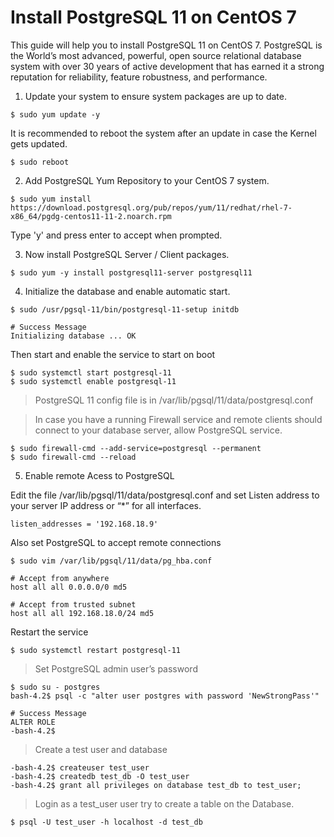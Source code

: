 # Install PostgreSQL 11 on CentOS 7
This guide will help you to install PostgreSQL 11 on CentOS 7. PostgreSQL is the World’s most advanced, powerful, open source relational database system with over 30 years of active development that has earned it a strong reputation for reliability, feature robustness, and performance.

1. Update your system to ensure system packages are up to date.

```
$ sudo yum update -y
```

It is recommended to reboot the system after an update in case the Kernel gets updated.
```
$ sudo reboot
```

2. Add PostgreSQL Yum Repository to your CentOS 7 system.

```
$ sudo yum install https://download.postgresql.org/pub/repos/yum/11/redhat/rhel-7-x86_64/pgdg-centos11-11-2.noarch.rpm
```

Type 'y' and press enter to accept when prompted.

3. Now install PostgreSQL Server / Client packages.

```
$ sudo yum -y install postgresql11-server postgresql11
```

4. Initialize the database and enable automatic start.

```
$ sudo /usr/pgsql-11/bin/postgresql-11-setup initdb

# Success Message
Initializing database ... OK
```

Then start and enable the service to start on boot

```
$ sudo systemctl start postgresql-11
$ sudo systemctl enable postgresql-11
```

> PostgreSQL 11 config file is in /var/lib/pgsql/11/data/postgresql.conf

> In case you have a running Firewall service and remote clients should connect to your database server, allow PostgreSQL service.

```
$ sudo firewall-cmd --add-service=postgresql --permanent
$ sudo firewall-cmd --reload
```

5. Enable remote Acess to PostgreSQL

Edit the file /var/lib/pgsql/11/data/postgresql.conf and set Listen address to your server IP address or “*” for all interfaces.

```
listen_addresses = '192.168.18.9'
```

Also set PostgreSQL to accept remote connections

```
$ sudo vim /var/lib/pgsql/11/data/pg_hba.conf

# Accept from anywhere
host all all 0.0.0.0/0 md5

# Accept from trusted subnet
host all all 192.168.18.0/24 md5
```

Restart the service

```
$ sudo systemctl restart postgresql-11
```

> Set PostgreSQL admin user’s password

```
$ sudo su - postgres 
bash-4.2$ psql -c "alter user postgres with password 'NewStrongPass'"

# Success Message
ALTER ROLE
-bash-4.2$
```

> Create a test user and database

```
-bash-4.2$ createuser test_user
-bash-4.2$ createdb test_db -O test_user
-bash-4.2$ grant all privileges on database test_db to test_user;
```

> Login as a test_user  user try to create a table on the Database.

```
$ psql -U test_user -h localhost -d test_db
```